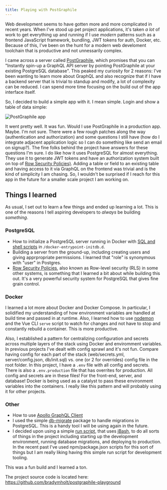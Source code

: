 ```yaml
---
title: Playing with PostGraphile
---
```


Web development seems to have gotten more and more complicated in recent years.  When I've stood up pet project applications, it's taken _a lot_ of work to get everything up and running if I use _modern_ patterns such as a frontend JavaScript framework, bundling, JWT tokens for auth, Docker, etc.  Because of this, I've been on the hunt for a modern web develoment toolchain that is productive and not unnessarily complex.

I came across a server called [PostGraphile](https://www.graphile.org/postgraphile/), which promises that you can "Instantly spin-up a GraphQL API server by pointing PostGraphile at your existing PostgreSQL database".  This peaked my curiosity for 2 reasons: I've been wanting to learn more about GraphQL and also recognize that if I have a backend server that is trivial to standup and modify, a lot of complexity can be reduced.  I can spend more time focusing on the build out of the app interface itself.

So, I decided to build a simple app with it.  I mean simple.  Login and show a table of data simple:

![PostGraphile app](/postgraphile/postgraphile-app.gif)

It went pretty well.  It was fun.  Would I use PostGraphile in a production app.  Maybe.  I'm not sure.  There were a few rough patches along the way (authentication and authorization) and some questions I still have (how do I integrate adjacent application logic so I can do something like send an email on signup?).  The fine folks behind the project have answers for these questions I'm sure.  I do like how it uses PostgreSQL for almost everything. They use it to generate JWT tokens and have an authorization system built on top of [Row Security Policies)](https://www.postgresql.org/docs/current/ddl-rowsecurity.html).  Adding a table or field to an existing table and having access to it via GraphQL on the frontend was trivial and is the kind of simplicity I am chasing.  So, I wouldn't be surprised if I reach for this app in the future for a smaller scale project I am working on.

## Things I learned

As usual, I set out to learn a few things and ended up learning a lot.  This is one of the reasons I tell aspiring developers to _always_ be building _something_.

### PostgreSQL
- How to initialize a PostgreSQL server running in Docker with [SQL and shell scripts](https://github.com/bradymholt/postgraphile-playground/tree/master/db/init) in `/docker-entrypoint-initdb.d`.
- Building a server from the ground-up, including creating users and giving apprpropriate permissions.  I learned that "role" is synonymous with "user" in Postgres.
- [Row Security Policies](https://www.postgresql.org/docs/current/ddl-rowsecurity.html), also known as Row-level security (RLS) in some other systems, is something that I learned a bit about while building this out.  It's a very powerful security system for PostgreSQL that gives fine grain control.

### Docker
I learned a lot more about Docker and Docker Compose.  In particular, I solidified my understanding of how environment variables are handled at build time and passed in at runtime.  Also, I learned how to use [nodemon](https://www.npmjs.com/package/nodemon) and the Vue CLI `serve` script to watch for changes and not have to stop and constantly rebuild a container.  This is more productive.

Also, I established a pattern for centralizing configuration and secrets across multiple layers of the stack using Docker and enviromment variables.  In previous projects I've dealt with config sprawl and it's not fun.  Compare having config for each part of the stack (web/secrets.yml, server/config.json, db/init.sql) vs. one (or 2 for overrides) config file in the root folder.  In this project, I have a `.env` file with all config and secrets.  There is also a `.env.production` file that has overrites for production.  All config and secrets are in these files!  For the front-end, server, and database!  Docker is being used as a catalyst to pass these environment variables into the containers.  I really like this pattern and will probably using it for other projects.

### Other
- How to use [Apollo GraphQL Client](https://www.apollographql.com/client/)
- I used the simple [db-migrate](https://www.npmjs.com/package/db-migrate) package to handle migrations in PostgreSQL.  This is a handy tool I will be using again in the future.
- I decided upon using a simple [run script](https://github.com/bradymholt/postgraphile-playground/blob/master/run), that uses [jBash](https://github.com/bradymholt/jBash), to do all sorts of things in the project including starting up the development environment, running database migrations, and deploying to production.  In the recent past I've used npm/package.json scripts for this sort of things but I am really liking having this simple run script for development tooling.

This was a fun build and I learned a ton.

The project source code is located here:
https://github.com/bradymholt/postgraphile-playground
